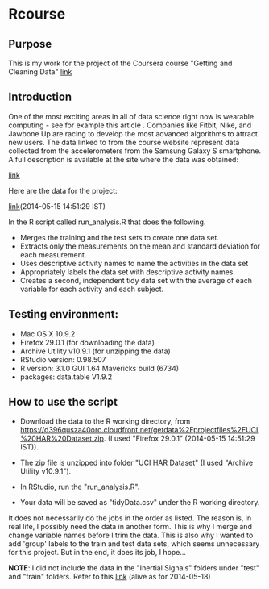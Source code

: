 # Rcourse

## Purpose

This is my work for the project of the Coursera course "Getting and Cleaning Data" [link](https://class.coursera.org/getdata-003)

## Introduction

One of the most exciting areas in all of data science right now is wearable computing - see for example this article . Companies like Fitbit, Nike, and Jawbone Up are racing to develop the most advanced algorithms to attract new users. The data linked to from the course website represent data collected from the accelerometers from the Samsung Galaxy S smartphone. A full description is available at the site where the data was obtained:

[link](http://archive.ics.uci.edu/ml/datasets/Human+Activity+Recognition+Using+Smartphones)

Here are the data for the project:

[link](https://d396qusza40orc.cloudfront.net/getdata%2Fprojectfiles%2FUCI%20HAR%20Dataset.zip)(2014-05-15 14:51:29 IST)

In the R script called run_analysis.R that does the following.

* Merges the training and the test sets to create one data set.
* Extracts only the measurements on the mean and standard deviation for each measurement.
* Uses descriptive activity names to name the activities in the data set
* Appropriately labels the data set with descriptive activity names.
* Creates a second, independent tidy data set with the average of each variable for each activity and each subject.

## Testing environment:

* Mac OS X 10.9.2
* Firefox 29.0.1 (for downloading the data)
* Archive Utility v10.9.1 (for unzipping the data)
* RStudio version: 0.98.507
* R version: 3.1.0 GUI 1.64 Mavericks build (6734)
* packages: data.table V1.9.2

## How to use the script

* Download the data to the R working directory, from https://d396qusza40orc.cloudfront.net/getdata%2Fprojectfiles%2FUCI%20HAR%20Dataset.zip. (I used "Firefox 29.0.1" (2014-05-15 14:51:29 IST)).
* The zip file is unzipped into folder "UCI HAR Dataset" (I used "Archive Utility v10.9.1").

* In RStudio, run the "run_analysis.R".

* Your data will be saved as "tidyData.csv" under the R working directory.

It does not necessarily do the jobs in the order as listed. The reason is, in real life, I possibly need the data in another form. This is why I merge and change variable names before I trim the data. This is also why I wanted to add 'group' labels to the train and test data sets, which seems unnecessary for this project. But in the end, it does its job, I hope...

**NOTE**: I did not include the data in the "Inertial Signals" folders under "test" and "train" folders. Refer to this [link](https://class.coursera.org/getdata-003/forum/thread?thread_id=30) (alive as for 2014-05-18)